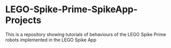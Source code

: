 # LEGO-Spike-Prime-SpikeApp-Projects
This is a repository showing tutorials of behaviours of the LEGO Spike Prime robots implemented in the LEGO Spike App
